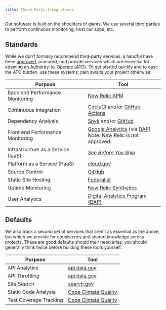 ```yaml
---
title: Third-Party Integrations
---
```


Our software is built on the shoulders of giants. We use several third parties
to perform continuous monitoring, host our apps, etc.

## Standards

While we don’t formally recommend third-party services, a handful have been
[approved](https://handbook.tts.gsa.gov/software/#get-access-to-software-we-already-have), procured, and provide services which
are essential for attaining an [Authority-to-Operate (ATO)](https://atos.open-control.org). To get started quickly
and to ease the ATO burden, use these systems; pain awaits your project
otherwise.

| Purpose                            | Tool                                                                                                                                                                |
| ---------------------------------- | ------------------------------------------------------------------------------------------------------------------------------------------------------------------- |
| Back end Performance Monitoring    | [New Relic APM](https://newrelic.com/products/application-monitoring)                                                                                               |
| Continuous Integration             | [CircleCI](https://circleci.com) and/or [GitHub Actions](https://github.com/features/actions)                                                                       |
| Dependency Analysis                | [Snyk](https://snyk.io) and/or [GitHub](https://docs.github.com/en/github/managing-security-vulnerabilities/managing-vulnerabilities-in-your-projects-dependencies) |
| Front end Performance Monitoring   | [Google Analytics](https://codelabs.developers.google.com/codelabs/performance-analytics/) (via [DAP][dap])<br/>Note: New Relic is not approved.                    |
| Infrastructure as a Service (IaaS) | [_See Before You Ship_](https://before-you-ship.18f.gov/infrastructure/#infrastructure-as-a-service-iaas)                                                           |
| Platform as a Service (PaaS)       | [cloud.gov](https://cloud.gov)                                                                                                                                      |
| Source Control                     | [GitHub](https://handbook.tts.gsa.gov/github/)                                                                                                                      |
| Static Site Hosting                | [Federalist](https://before-you-ship.18f.gov/infrastructure/federalist/)                                                                                            |
| Uptime Monitoring                  | [New Relic Synthetics](https://newrelic.com/products/synthetics)                                                                                                    |
| User Analytics                     | [Digital Analytics Program (DAP)][dap]                                                                                                                              |

[dap]: https://digital.gov/guides/dap/

## Defaults

We also track a second set of services that aren’t as essential as the above,
but which we provide for consistency and shared knowledge across projects.
These are good defaults should their need arise; you should generally think
twice before building these tools yourself.

| Purpose                | Tool                                                     |
| ---------------------- | -------------------------------------------------------- |
| API Analytics          | [api.data.gov](https://api.data.gov/about/)              |
| API Throttling         | [api.data.gov](https://api.data.gov/about/)              |
| Site Search            | [search.gov](https://search.gov/)                        |
| Static Code Analysis   | [Code Climate Quality](https://codeclimate.com/quality/) |
| Test Coverage Tracking | [Code Climate Quality](https://codeclimate.com/quality/) |
